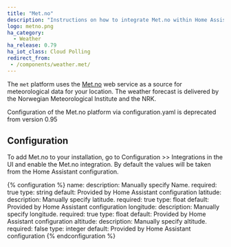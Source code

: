 ```yaml
---
title: "Met.no"
description: "Instructions on how to integrate Met.no within Home Assistant."
logo: metno.png
ha_category:
  - Weather
ha_release: 0.79
ha_iot_class: Cloud Polling
redirect_from:
 - /components/weather.met/
---
```


The `met` platform uses the [Met.no](https://met.no/) web service as a source for meteorological data for your location. The weather forecast is delivered by the Norwegian Meteorological Institute and the NRK.

<div class='note warning'>
  Configuration of the Met.no platform via configuration.yaml is deprecated from version 0.95 
</div>

## Configuration

To add Met.no to your installation, go to Configuration >> Integrations in the UI and enable the Met.no integration. By default the values will be taken from the Home Assistant configuration.

{% configuration %}
name:
  description: Manually specify Name.
  required: true
  type: string
  default: Provided by Home Assistant configuration
latitude:
  description: Manually specify latitude.
  required: true
  type: float
  default: Provided by Home Assistant configuration
longitude:
  description: Manually specify longitude.
  required: true
  type: float
  default: Provided by Home Assistant configuration
altitude:
  description: Manually specify altitude.
  required: false
  type: integer
  default: Provided by Home Assistant configuration
{% endconfiguration %}
